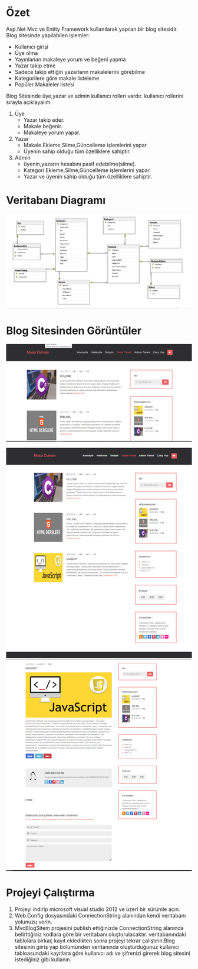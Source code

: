 # Özet
Asp.Net Mvc ve Entity Framework kullanılarak yapılan bir blog sitesidir.<br>
Blog sitesinde yapılabilen işlemler:<br>
 - Kullanıcı girişi
 - Üye olma
 - Yayınlanan makaleye yorum ve beğeni yapma
 - Yazar takip etme
 - Sadece takip ettiğin yazarların makalelerini görebilme
 - Kategorilere göre makale listeleme
 - Popüler Makaleler listesi<br>
 
Blog Sitesinde üye,yazar ve admin kullanıcı rolleri vardır.
kullanıcı rollerini sırayla açıklayalım.<br>
1. Üye
    - Yazar takip eder.
    - Makale beğenir.
    - Makaleye yorum yapar.
2. Yazar
    - Makale Ekleme,Silme,Güncelleme işlemlerini yapar
    - Üyenin sahip olduğu tüm özelliklere sahiptir.
3. Admin
    - üyenin,yazarın hesabını pasif edebilme(silme).
    - Kategori Ekleme,Silme,Güncelleme işlemlerini yapar.
    - Yazar ve üyenin sahip olduğu tüm özelliklere sahiptir.
    
# Veritabanı Diagramı
![Veritabanı Diyagram](https://github.com/mosaduman/Mvc-Blog/blob/master/g%C3%B6r%C3%BCnt%C3%BCler/veritabaniDiyagram.png?raw=true)
# Blog Sitesinden Görüntüler
![Anasayfa](https://github.com/mosaduman/Mvc-Blog/blob/master/g%C3%B6r%C3%BCnt%C3%BCler/yakin.PNG)

![Anasayfa](https://github.com/mosaduman/Mvc-Blog/blob/master/g%C3%B6r%C3%BCnt%C3%BCler/anasayfa.png?raw=true)
![Makale Detay](https://github.com/mosaduman/Mvc-Blog/blob/master/g%C3%B6r%C3%BCnt%C3%BCler/makaledetay.PNG)
# Projeyi Çalıştırma
1. Projeyi indirip microsoft visual studio 2012 ve üzeri bir sürümle açın.
2. Web.Config dosyasındaki ConnectionString alanından kendi veritabanı yolunuzu verin.
3. MvcBlogSitem projesini publish ettiğinizde ConnectionString alanında belirttiğiniz kodlara göre bir veritabanı oluşturulacaktır.
veritabanındaki tablolara birkaç kayıt ekledikten sonra projeyi tekrar çalıştırın.Blog sitesinin giiriş yap bölümünden veritanında oluşturduğunuz kullanıcı tabloasundaki kayıtlara göre kullanıcı adı ve şifrenizi girerek blog sitesini istediğiniz gibi kullanın.
